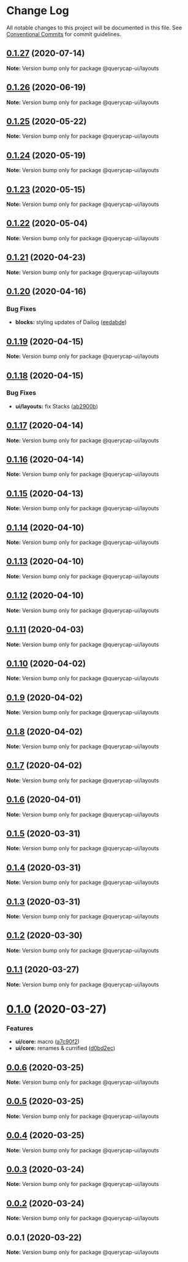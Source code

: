 # Change Log

All notable changes to this project will be documented in this file.
See [Conventional Commits](https://conventionalcommits.org) for commit guidelines.

## [0.1.27](https://github.com/querycap/webappkit/compare/@querycap-ui/layouts@0.1.26...@querycap-ui/layouts@0.1.27) (2020-07-14)

**Note:** Version bump only for package @querycap-ui/layouts





## [0.1.26](https://github.com/querycap/webappkit/compare/@querycap-ui/layouts@0.1.25...@querycap-ui/layouts@0.1.26) (2020-06-19)

**Note:** Version bump only for package @querycap-ui/layouts





## [0.1.25](https://github.com/querycap/webappkit/compare/@querycap-ui/layouts@0.1.24...@querycap-ui/layouts@0.1.25) (2020-05-22)

**Note:** Version bump only for package @querycap-ui/layouts





## [0.1.24](https://github.com/querycap/webappkit/compare/@querycap-ui/layouts@0.1.23...@querycap-ui/layouts@0.1.24) (2020-05-19)

**Note:** Version bump only for package @querycap-ui/layouts





## [0.1.23](https://github.com/querycap/webappkit/compare/@querycap-ui/layouts@0.1.22...@querycap-ui/layouts@0.1.23) (2020-05-15)

**Note:** Version bump only for package @querycap-ui/layouts





## [0.1.22](https://github.com/querycap/webappkit/compare/@querycap-ui/layouts@0.1.21...@querycap-ui/layouts@0.1.22) (2020-05-04)

**Note:** Version bump only for package @querycap-ui/layouts





## [0.1.21](https://github.com/querycap/webappkit/compare/@querycap-ui/layouts@0.1.20...@querycap-ui/layouts@0.1.21) (2020-04-23)

**Note:** Version bump only for package @querycap-ui/layouts





## [0.1.20](https://github.com/querycap/webappkit/compare/@querycap-ui/layouts@0.1.19...@querycap-ui/layouts@0.1.20) (2020-04-16)


### Bug Fixes

* **blocks:** styling updates of Dailog ([eedabde](https://github.com/querycap/webappkit/commit/eedabde66d5ff184e472d035f6d8699d1a80dbd8))





## [0.1.19](https://github.com/querycap/webappkit/compare/@querycap-ui/layouts@0.1.18...@querycap-ui/layouts@0.1.19) (2020-04-15)

**Note:** Version bump only for package @querycap-ui/layouts





## [0.1.18](https://github.com/querycap/webappkit/compare/@querycap-ui/layouts@0.1.17...@querycap-ui/layouts@0.1.18) (2020-04-15)


### Bug Fixes

* **ui/layouts:** fix Stacks ([ab2900b](https://github.com/querycap/webappkit/commit/ab2900b9f92a35ae9f7a8ee9d394e6a1c0bc6a16))





## [0.1.17](https://github.com/querycap/webappkit/compare/@querycap-ui/layouts@0.1.16...@querycap-ui/layouts@0.1.17) (2020-04-14)

**Note:** Version bump only for package @querycap-ui/layouts





## [0.1.16](https://github.com/querycap/webappkit/compare/@querycap-ui/layouts@0.1.15...@querycap-ui/layouts@0.1.16) (2020-04-14)

**Note:** Version bump only for package @querycap-ui/layouts





## [0.1.15](https://github.com/querycap/webappkit/compare/@querycap-ui/layouts@0.1.14...@querycap-ui/layouts@0.1.15) (2020-04-13)

**Note:** Version bump only for package @querycap-ui/layouts





## [0.1.14](https://github.com/querycap/webappkit/compare/@querycap-ui/layouts@0.1.13...@querycap-ui/layouts@0.1.14) (2020-04-10)

**Note:** Version bump only for package @querycap-ui/layouts





## [0.1.13](https://github.com/querycap/webappkit/compare/@querycap-ui/layouts@0.1.12...@querycap-ui/layouts@0.1.13) (2020-04-10)

**Note:** Version bump only for package @querycap-ui/layouts





## [0.1.12](https://github.com/querycap/webappkit/compare/@querycap-ui/layouts@0.1.11...@querycap-ui/layouts@0.1.12) (2020-04-10)

**Note:** Version bump only for package @querycap-ui/layouts





## [0.1.11](https://github.com/querycap/webappkit/compare/@querycap-ui/layouts@0.1.10...@querycap-ui/layouts@0.1.11) (2020-04-03)

**Note:** Version bump only for package @querycap-ui/layouts





## [0.1.10](https://github.com/querycap/webappkit/compare/@querycap-ui/layouts@0.1.9...@querycap-ui/layouts@0.1.10) (2020-04-02)

**Note:** Version bump only for package @querycap-ui/layouts





## [0.1.9](https://github.com/querycap/webappkit/compare/@querycap-ui/layouts@0.1.8...@querycap-ui/layouts@0.1.9) (2020-04-02)

**Note:** Version bump only for package @querycap-ui/layouts





## [0.1.8](https://github.com/querycap/webappkit/compare/@querycap-ui/layouts@0.1.7...@querycap-ui/layouts@0.1.8) (2020-04-02)

**Note:** Version bump only for package @querycap-ui/layouts





## [0.1.7](https://github.com/querycap/webappkit/compare/@querycap-ui/layouts@0.1.6...@querycap-ui/layouts@0.1.7) (2020-04-02)

**Note:** Version bump only for package @querycap-ui/layouts





## [0.1.6](https://github.com/querycap/webappkit/compare/@querycap-ui/layouts@0.1.5...@querycap-ui/layouts@0.1.6) (2020-04-01)

**Note:** Version bump only for package @querycap-ui/layouts





## [0.1.5](https://github.com/querycap/webappkit/compare/@querycap-ui/layouts@0.1.4...@querycap-ui/layouts@0.1.5) (2020-03-31)

**Note:** Version bump only for package @querycap-ui/layouts





## [0.1.4](https://github.com/querycap/webappkit/compare/@querycap-ui/layouts@0.1.3...@querycap-ui/layouts@0.1.4) (2020-03-31)

**Note:** Version bump only for package @querycap-ui/layouts





## [0.1.3](https://github.com/querycap/webappkit/compare/@querycap-ui/layouts@0.1.2...@querycap-ui/layouts@0.1.3) (2020-03-31)

**Note:** Version bump only for package @querycap-ui/layouts





## [0.1.2](https://github.com/querycap/webappkit/compare/@querycap-ui/layouts@0.1.1...@querycap-ui/layouts@0.1.2) (2020-03-30)

**Note:** Version bump only for package @querycap-ui/layouts





## [0.1.1](https://github.com/querycap/webappkit/compare/@querycap-ui/layouts@0.1.0...@querycap-ui/layouts@0.1.1) (2020-03-27)

**Note:** Version bump only for package @querycap-ui/layouts





# [0.1.0](https://github.com/querycap/webappkit/compare/@querycap-ui/layouts@0.0.6...@querycap-ui/layouts@0.1.0) (2020-03-27)


### Features

* **ui/core:** macro ([a7c90f2](https://github.com/querycap/webappkit/commit/a7c90f266d6338b77ec1a803c75a391bf051017c))
* **ui/core:** renames & currified ([d0bd2ec](https://github.com/querycap/webappkit/commit/d0bd2ec91a2f8ba0a9701c28238fb72fb10430e1))





## [0.0.6](https://github.com/querycap/webappkit/compare/@querycap-ui/layouts@0.0.5...@querycap-ui/layouts@0.0.6) (2020-03-25)

**Note:** Version bump only for package @querycap-ui/layouts





## [0.0.5](https://github.com/querycap/webappkit/compare/@querycap-ui/layouts@0.0.4...@querycap-ui/layouts@0.0.5) (2020-03-25)

**Note:** Version bump only for package @querycap-ui/layouts





## [0.0.4](https://github.com/querycap/webappkit/compare/@querycap-ui/layouts@0.0.3...@querycap-ui/layouts@0.0.4) (2020-03-25)

**Note:** Version bump only for package @querycap-ui/layouts





## [0.0.3](https://github.com/querycap/webappkit/compare/@querycap-ui/layouts@0.0.2...@querycap-ui/layouts@0.0.3) (2020-03-24)

**Note:** Version bump only for package @querycap-ui/layouts





## [0.0.2](https://github.com/querycap/webappkit/compare/@querycap-ui/layouts@0.0.1...@querycap-ui/layouts@0.0.2) (2020-03-24)

**Note:** Version bump only for package @querycap-ui/layouts





## 0.0.1 (2020-03-22)

**Note:** Version bump only for package @querycap-ui/layouts
